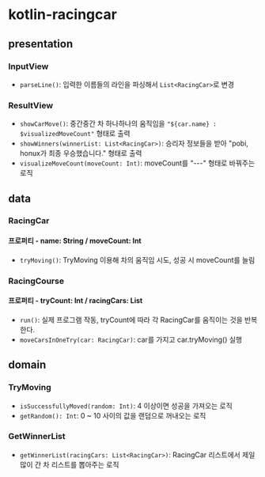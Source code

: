 # kotlin-racingcar

## presentation

### InputView

- ```parseLine()```: 입력한 이름들의 라인을 파싱해서 ```List<RacingCar>```로 변경

### ResultView

- ```showCarMove()```: 중간중간 차 하나하나의 움직임을 ```"${car.name} : $visualizedMoveCount"``` 형태로 출력
- ```showWinners(winnerList: List<RacingCar>)```: 승리자 정보들을 받아 "pobi, honux가 최종 우승했습니다." 형태로 출력
- ```visualizeMoveCount(moveCount: Int)```: moveCount를 "---" 형태로 바꿔주는 로직

## data

### RacingCar

#### 프로퍼티 - name: String / moveCount: Int

- ```tryMoving()```: TryMoving 이용해 차의 움직임 시도, 성공 시 moveCount를 늘림

### RacingCourse

#### 프로퍼티 - tryCount: Int / racingCars: List<RacingCar>

- ```run()```: 실제 프로그램 작동, tryCount에 따라 각 RacingCar를 움직이는 것을 반복한다.
- ```moveCarsInOneTry(car: RacingCar)```: car를 가지고 car.tryMoving() 실행

## domain

### TryMoving

- ```isSuccessfullyMoved(random: Int)```: 4 이상이면 성공을 가져오는 로직
- ```getRandom(): Int```: 0 ~ 10 사이의 값을 랜덤으로 꺼내오는 로직

### GetWinnerList
- ```getWinnerList(racingCars: List<RacingCar>)```: RacingCar 리스트에서 제일 많이 간 차 리스트를 뽑아주는 로직